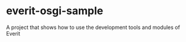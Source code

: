 everit-osgi-sample
==================

A project that shows how to use the development tools and modules of Everit
